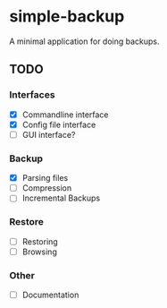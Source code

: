 # simple-backup

A minimal application for doing backups.

## TODO

### Interfaces

- [x] Commandline interface
- [x] Config file interface
- [ ] GUI interface?

### Backup

- [x] Parsing files
- [ ] Compression
- [ ] Incremental Backups

### Restore

- [ ] Restoring
- [ ] Browsing

### Other

- [ ] Documentation
